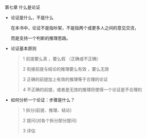 ​                         




​                                     第七章  什么是论证

- 论证是什么，不是什么

  在本书中，论证不是指吵架，不是指两个或更多人之间的意见交流，

  而是支持一个判断的推理思路。

- 论证基本原则

  > 1 前提要么真 ，要么假 （正确或不正确）
  >
  > 2 衔接前提与结论的推理要么有效 ，要么无效 
  >
  > 3 正确的前提加上有效的推理等于合理的论证
  >
  > 4 不正确的前提，或者是无效的推理将使得一个论证是不合理的 

- 如何分析一个论证：步骤是什么？

  > 1 拆分(前提、推理、结论)
  >
  > 2 提问(对各个拆分部分提问)
  >
  > 3 评估



